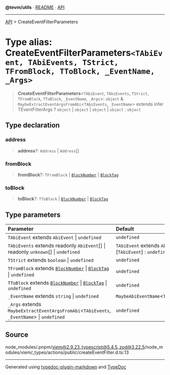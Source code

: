 **@tevm/utils** ∙ [README](../README.md) ∙ [API](../API.md)

***

[API](../API.md) > CreateEventFilterParameters

# Type alias: CreateEventFilterParameters`<TAbiEvent, TAbiEvents, TStrict, TFromBlock, TToBlock, _EventName, _Args>`

> **CreateEventFilterParameters**\<`TAbiEvent`, `TAbiEvents`, `TStrict`, `TFromBlock`, `TToBlock`, `_EventName`, `_Args`\>: `object` & `MaybeExtractEventArgsFromAbi`\<`TAbiEvents`, `_EventName`\> extends infer TEventFilterArgs ? `object` \| `object` \| `object` \| `object` : `object`

## Type declaration

### address

> **address**?: `Address` \| `Address`[]

### fromBlock

> **fromBlock**?: `TFromBlock` \| [`BlockNumber`](BlockNumber.md) \| [`BlockTag`](BlockTag.md)

### toBlock

> **toBlock**?: `TToBlock` \| [`BlockNumber`](BlockNumber.md) \| [`BlockTag`](BlockTag.md)

## Type parameters

| Parameter | Default |
| :------ | :------ |
| `TAbiEvent` extends `AbiEvent` \| `undefined` | `undefined` |
| `TAbiEvents` extends readonly `AbiEvent`[] \| readonly `unknown`[] \| `undefined` | `TAbiEvent` extends `AbiEvent` ? [`TAbiEvent`] : `undefined` |
| `TStrict` extends `boolean` \| `undefined` | `undefined` |
| `TFromBlock` extends [`BlockNumber`](BlockNumber.md) \| [`BlockTag`](BlockTag.md) \| `undefined` | `undefined` |
| `TToBlock` extends [`BlockNumber`](BlockNumber.md) \| [`BlockTag`](BlockTag.md) \| `undefined` | `undefined` |
| `_EventName` extends `string` \| `undefined` | `MaybeAbiEventName`\<`TAbiEvent`\> |
| `_Args` extends `MaybeExtractEventArgsFromAbi`\<`TAbiEvents`, `_EventName`\> \| `undefined` | `undefined` |

## Source

node\_modules/.pnpm/viem@2.9.23\_typescript@5.4.5\_zod@3.22.5/node\_modules/viem/\_types/actions/public/createEventFilter.d.ts:13

***
Generated using [typedoc-plugin-markdown](https://www.npmjs.com/package/typedoc-plugin-markdown) and [TypeDoc](https://typedoc.org/)

